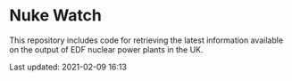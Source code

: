 # Nuke Watch

This repository includes code for retrieving the latest information available on the output of EDF nuclear power plants in the UK.

Last updated: 2021-02-09 16:13